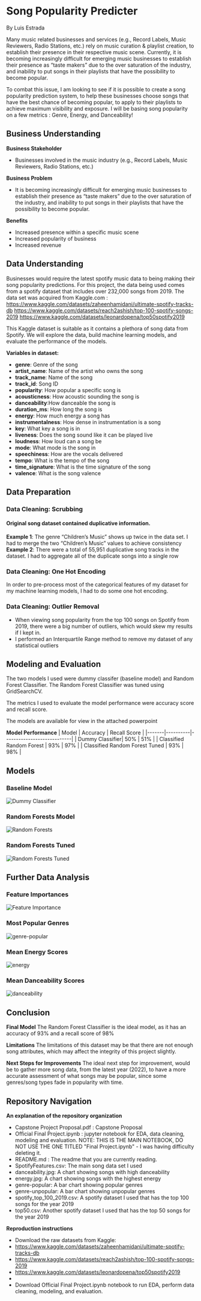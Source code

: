 # Song Popularity Predicter
By Luis Estrada

Many music related businesses and services (e.g., Record Labels, Music Reviewers, Radio Stations, etc.) rely on music curation & playlist creation, to establish their presence in their respective music scene. Currently, it is becoming increasingly difficult for emerging music businesses to establish their presence as “taste makers” due to the over saturation of the industry, and inability to put songs in their playlists that have the possibility to become popular. 

To combat this issue,  I am looking to see if it is possible to create a song popularity prediction system, to help these businesses choose songs that have the best chance of becoming popular, to apply to their playlists to achieve maximum visibility and exposure. I will be basing song popularity on a few metrics : Genre, Energy, and Danceability!


## Business Understanding

**Business Stakeholder**
- Businesses involved in the music industry (e.g., Record Labels, Music Reviewers, Radio Stations, etc.)

**Business Problem**
- It is becoming increasingly difficult for emerging music businesses to establish their presence as “taste makers” due to the over saturation of the industry, and inability to put songs in their playlists that have the possibility to become popular.

**Benefits**
- Increased presence within a specific music scene
- Increased popularity of business
- Increased revenue

## Data Understanding
Businesses would require the latest spotify music data to being making their song popularity predictions. 
For this project, the data being used comes from a spotify dataset that includes over 232,000 songs from 2019. 
The data set was acquired from Kaggle.com : 
https://www.kaggle.com/datasets/zaheenhamidani/ultimate-spotify-tracks-db
https://www.kaggle.com/datasets/reach2ashish/top-100-spotify-songs-2019
https://www.kaggle.com/datasets/leonardopena/top50spotify2019

This Kaggle dataset is suitable as it contains a plethora of song data from Spotify. We will explore the data, build machine learning models, and evaluate the performance of the models. 

**Variables in dataset:**

- **genre**: Genre of the song
- **artist_name**: Name of the artist who owns the song
- **track_name**: Name of the song
- **track_id**: Song ID
- **popularity**: How popular a specific song is
- **acousticness**: How acoustic sounding the song is
- **danceability**:How danceable the song is
- **duration_ms**: How long the song is
- **energy**: How much energy a song has
- **instrumentalness**: How dense in instrumentation is a song
- **key**: What key a song is in
- **liveness**: Does the song sound like it can be played live
- **loudness**: How loud can a song be
- **mode**: What mode is the song in
- **speechiness**: How are the vocals delivered
- **tempo**: What is the tempo of the song
- **time_signature**: What is the time signature of the song
- **valence**: What is the song valence

## Data Preparation
### Data Cleaning: Scrubbing
#### Original song dataset contained duplicative information.
**Example 1**: The genre “Children’s Music” shows up twice in the data set. I had to merge the two “Children’s Music” values to achieve consistency
**Example 2**: There were a total of 55,951 duplicative song tracks in the dataset. I had to aggregate all of the duplicate songs into a single row
### Data Cleaning: One Hot Encoding
In order to pre-process most of the categorical features of my dataset for my machine learning models, I had to do some one hot encoding.
### Data Cleaning: Outlier Removal
- When viewing song popularity from the top 100 songs on Spotify from 2019, there were a big number of outliers, which would skew my results if I kept in.
- I performed an Interquartile Range method to remove my dataset of any statistical outliers

## Modeling and Evaluation

The two models I used were dummy classifer (baseline model) and Random Forest Classifier. 
The Random Forest Classifier was tuned using GridSearchCV.

The metrics I used to evaluate the model performance were accuracy score and recall score.

The models are available for view in the attached powerpoint

**Model Performance**
| Model | Accuracy | Recall Score |
|-------|----------|----------------------------|
| Dummy Classifier| 50% | 51% |
| Classified Random Forest | 93% | 97% |
| Classified Random Forest Tuned | 93% | 98% |

## Models
### Baseline Model
![Dummy Classifier](https://user-images.githubusercontent.com/110399946/216667247-afd9c600-f8e0-4cc1-bb45-58242a0cf077.png)

### Random Forests Model
![Random Forests](https://user-images.githubusercontent.com/110399946/216667322-c075c357-0a6d-41a9-82a2-ef6aeb207d84.png)

### Random Forests Tuned
![Random Forests Tuned](https://user-images.githubusercontent.com/110399946/216667383-b0b0f5d6-8609-4427-b78d-329a420c8660.png)

## Further Data Analysis
### Feature Importances
![Feature Importance](https://user-images.githubusercontent.com/110399946/216667839-89a78b96-55ad-43a9-9489-efe6d1407357.png)

### Most Popular Genres
![genre-popular](https://user-images.githubusercontent.com/110399946/216667677-855b7c49-441b-47ec-808b-b845d4a20435.jpg)

### Mean Energy Scores
![energy](https://user-images.githubusercontent.com/110399946/216668054-efb02b1a-d4e0-4019-a6b2-53e143058382.jpg)

### Mean Danceability Scores
![danceability](https://user-images.githubusercontent.com/110399946/216668103-1faaaca9-340f-409a-9080-52734081fc11.jpg)

## Conclusion

**Final Model**
The Random Forest Classifier is the ideal model, as it has an accuracy of 93% and a recall score of 98%

**Limitations**
The limitations of this dataset may be that there are not enough song attributes, which may affect the integrity of this project slightly.

**Next Steps for Improvements**
The ideal next step for improvement, would be to gather more song data, from the latest year (2022), to have a more accurate assessment of what songs may be popular, since some genres/song types fade in popularity with time.

## Repository Navigation

**An explanation of the repository organization**
- Capstone Project Proposal.pdf : Capstone Proposal
- Official Final Project.ipynb : jupyter notebook for EDA, data cleaning, modeling and evaluation. NOTE: THIS IS THE MAIN NOTEBOOK, DO NOT USE THE ONE TITLED "Final Project.ipynb" - I was having difficulty deleting it.
- README.md : The readme that you are currently reading.
- SpotifyFeatures.csv: The main song data set I used
- danceability.jpg: A chart showing songs with high danceability
- energy.jpg: A chart showing songs with the highest energy
- genre-popular: A bar chart showing popular genres
- genre-unpopular: A bar chart showing unpopular genres
- spotify_top_100_2019.csv: A spotify dataset I used that has the top 100 songs for the year 2019
- top50.csv: Another spotify dataset I used that has the top 50 songs for the year 2019


**Reproduction instructions**
- Download the raw datasets from Kaggle:
- https://www.kaggle.com/datasets/zaheenhamidani/ultimate-spotify-tracks-db
- https://www.kaggle.com/datasets/reach2ashish/top-100-spotify-songs-2019
- https://www.kaggle.com/datasets/leonardopena/top50spotify2019
- 
- Download Official Final Project.ipynb notebook to run EDA, perform data cleaning, modeling, and evaluation.


